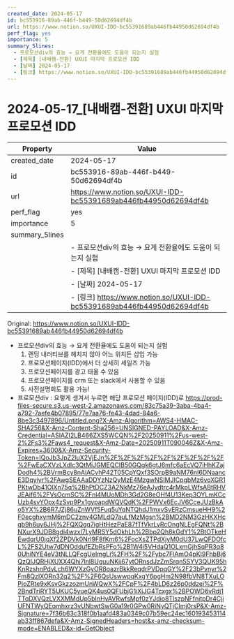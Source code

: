 ```yaml
---
created_date: 2024-05-17
id: bc553916-89ab-446f-b449-50d62694df4b
url: https://www.notion.so/UXUI-IDD-bc55391689ab446fb44950d62694df4b
perf_flag: yes
importance: 5
summary_5lines:
  - 프로모션div의 효능 → 요게 전환율에도 도움이 되는지 실험
  - [제목] [내배캠-전환] UXUI 마지막 프로모션 IDD
  - [날짜] 2024-05-17
  - [링크] https://www.notion.so/UXUI-IDD-bc55391689ab446fb44950d62694df4b
---
```


# 2024-05-17_[내배캠-전환] UXUI 마지막 프로모션 IDD

| Property | Value |
| --- | --- |
| created_date | 2024-05-17 |
| id | bc553916-89ab-446f-b449-50d62694df4b |
| url | https://www.notion.so/UXUI-IDD-bc55391689ab446fb44950d62694df4b |
| perf_flag | yes |
| importance | 5 |
| summary_5lines | |
|  | - 프로모션div의 효능 → 요게 전환율에도 도움이 되는지 실험 |
|  | - [제목] [내배캠-전환] UXUI 마지막 프로모션 IDD |
|  | - [날짜] 2024-05-17 |
|  | - [링크] https://www.notion.so/UXUI-IDD-bc55391689ab446fb44950d62694df4b |

Original: https://www.notion.so/UXUI-IDD-bc55391689ab446fb44950d62694df4b

- 프로모션div의 효능 → 요게 전환율에도 도움이 되는지 실험
  1. 랜딩 내러티브를 헤치지 않아 어느 위치든 삽입 가능
  1. 프로모션페이지(IDD)에서 더 상세히 세일즈 가능
  1. 프로모션페이지를 광고 태울 수 있음
  1. 프로모션페이지를 crm 또는 slack에서 사용할 수 있음
  1. 사전설명회도 활용 가능!
- 프로모션div : 요렇게 생겨서 누르면 해당 프로모션 페이지(IDD)로
  https://prod-files-secure.s3.us-west-2.amazonaws.com/83c75a39-3aba-4ba4-a792-7aefe4b07895/77e7aa76-fe43-4dad-84a6-8be3c3497896/Untitled.png?X-Amz-Algorithm=AWS4-HMAC-SHA256&X-Amz-Content-Sha256=UNSIGNED-PAYLOAD&X-Amz-Credential=ASIAZI2LB466ZXS5WCQN%2F20250911%2Fus-west-2%2Fs3%2Faws4_request&X-Amz-Date=20250911T090046Z&X-Amz-Expires=3600&X-Amz-Security-Token=IQoJb3JpZ2luX2VjEJn%2F%2F%2F%2F%2F%2F%2F%2F%2F%2FwEaCXVzLXdlc3QtMiJGMEQCIB50GQgk6gtJ6mfc6aEcVQ7iHhKZajDodh4%2BVrmBcy8nAiACvhP42T05CpYQxf3SOrpB9aNM76nI6DNaancE3Dqyiyr%2FAwgSEAAaDDYzNzQyMzE4MzgwNSIMJICpgbMz6voXGR1PKtwDb41OlXn75q%2BhPtDCZ3A2NkMz76eAJydtrc4rMkpLWfsABtRHVJEAif6%2FVsOcmSC%2Fnl4MUoMDh3Gd2G8eOHf4U13Kep3OYLmKCcUzb4svYOpx4zSvp9Px1gypapdWQVQdK%2FPWVx6EcJV6CceJUzBkAo5YX%2B6R7JZj86uZnWVf5Fuq5uYqNTQhdJ1mxvSvERzCmsueHH9%2F0ecghxymM6mDC2znv4GMLdQ7auLfMzMgsn%2BMD2NM3GzHKXHcqb9h6uy6JHj%2FQXQgq7igHtHezPaE87fTfVkrLyRcOngNLEgFQNt%2BNXurX9JDB8gdi4wzxI7LyMRSY5dOkhLh%2Bbp2Qh8kGdY1%2BtOTkeHEwdqrU0jqXf2ZPDVk0NrI9F8fKm6%2FocXsZTPdXjyM0dU37LwQFDOfcL%2FS2Utw7dDNOddufEZbRsPFo%2B1W4i5VHdaQ1OLxmGjhSqPR3q80UhiNYE4eV3tNLLQFcgUeImgLi%2FH%2F%2Fybc7FlAmO4pKI9FhbBj6QzQIJQRHjXUXX4Qhi7lnl8UguuNKjj67ytORnsdJzZmSrqn5SYV3QUK95hKnRzshnPdvLch6WYXzGyOR8oazrBkkReqdrPVDpqGY%2F23bPvnyr%2Fm8QzIXORn32q2%2F%2F6QsUswwpqKxgY6pgHm2N98fbVN8TXuLOPioZRte9xKsvGkzzozmUnWQwX%2FCpF%2F4bLD6z26p0ddzei%2F%2BndTriRYT5UKUC5yueQK4us0QFUbjG1iXjJG4Tcxgx%2BPOWD6vRdj1TTqDXVQzLVXXMMdUp5bInHyAVRwfsMpf0zYJdio8TlszpNFfnjtpDr4CjiUFNTWyQEqmhxrz3vUNbwtSwG0a19r0GPw0RiNyQTjCImj0rsP&X-Amz-Signature=7f36b63c318f0b1aafd483a0349c07b59ec24ec160193453114ab33ff867defa&X-Amz-SignedHeaders=host&x-amz-checksum-mode=ENABLED&x-id=GetObject
